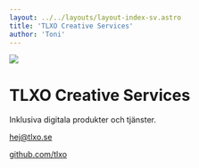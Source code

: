 ```yaml
---
layout: ../../layouts/layout-index-sv.astro
title: 'TLXO Creative Services'
author: 'Toni'
---
```


![](/images/tlxo-cs-logo.svg)
# TLXO Creative Services
Inklusiva digitala produkter och tjänster.

[hej@tlxo.se](mailto:hej@tlxo.se)

<a class="hidden" href="https://github.com/tlxo" rel="me">github.com/tlxo</a>
